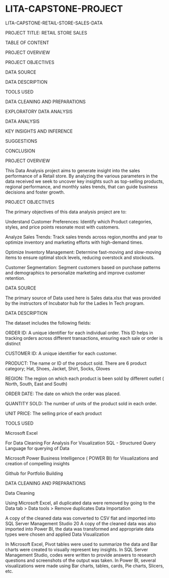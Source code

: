 # LITA-CAPSTONE-PROJECT
LITA-CAPSTONE-RETAIL-STORE-SALES-DATA

PROJECT TITLE: RETAIL STORE SALES

TABLE OF CONTENT

PROJECT OVERVIEW

PROJECT OBJECTIVES

DATA SOURCE

DATA DESCRIPTION

TOOLS USED

DATA CLEANING AND PREPARATIONS

EXPLORATORY DATA ANALYSIS

DATA ANALYSIS

KEY INSIGHTS AND INFERENCE

SUGGESTIONS

CONCLUSION

PROJECT OVERVIEW

This Data Analysis project aims to generate insight into the sales performance of a Retail store. By analyzing the various parameters in the data received we seek to uncover key insights such as top-selling products, regional performance, and monthly sales trends, that can guide business decisions and foster growth.

PROJECT OBJECTIVES

The primary objectives of this data analysis project are to:

Understand Customer Preferences: Identify which Product categories, styles, and price points resonate most with customers.

Analyze Sales Trends: Track sales trends across region,months and year to optimize inventory and marketing efforts with high-demand times.

Optimize Inventory Management: Determine fast-moving and slow-moving items to ensure optimal stock levels, reducing overstock and stockouts.

Customer Segmentation: Segment customers based on purchase patterns and demographics to personalize marketing and improve customer retention.

DATA SOURCE

The primary source of Data used here is Sales data.xlsx that was provided by the instructors of Incubator hub for the Ladies In Tech program.

DATA DESCRIPTION

The dataset includes the following fields:

ORDER ID: A unique identifier for each individual order. This ID helps in tracking orders across different transactions, ensuring each sale or order is distinct

CUSTOMER ID: A unique identifier for each customer.

PRODUCT: The name or ID of the product sold. There are 6 product category; Hat, Shoes, Jacket, Shirt, Socks, Gloves

REGION: The region on which each product is been sold by different outlet ( North, South, East and South)

ORDER DATE: The date on which the order was placed.

QUANTITY SOLD: The number of units of the product sold in each order.

UNIT PRICE: The selling price of each product

TOOLS USED

Microsoft Excel

For Data Cleaning
For Analysis
For Visualization
SQL - Structured Query Language for querying of Data

Microsoft Power Business Intelligence ( POWER BI) for Visualizations and creation of compelling insights

Github for Portfolio Building

DATA CLEANING AND PREPARATIONS

Data Cleaning

Using Microsoft Excel, all duplicated data were removed by going to the Data tab > Data tools > Remove duplicates
Data Importation

A copy of the cleaned data was converted to CSV flat and imported into SQL Server Management Studio 20
A copy of the cleaned data was also imported into Power BI, the data was transformed and appropriate data types were chosen and applied
Data Visualization

In Microsoft Excel, Pivot tables were used to summarize the data and Bar charts were created to visually represent key insights.
In SQL Server Management Studio, codes were written to provide answers to research questions and screenshots of the output was taken.
In Power BI, several visualizations were made using Bar charts, tables, cards, Pie charts, Slicers, etc.
